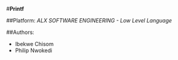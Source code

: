 #**Printf**

##Platform:
*ALX SOFTWARE ENGINEERING - Low Level Language*

##Authors:
- Ibekwe Chisom
- Philip Nwokedi
